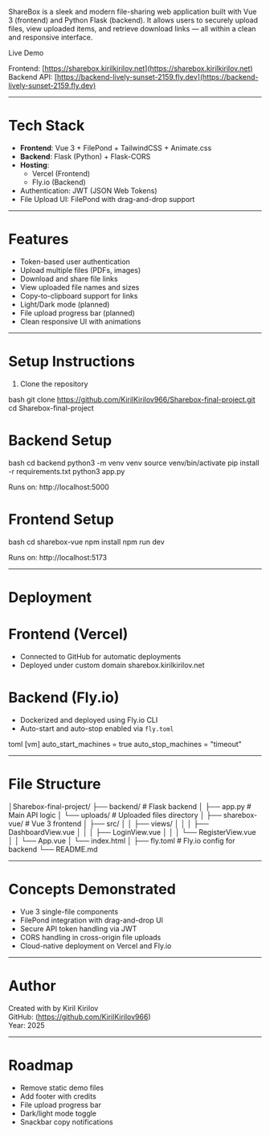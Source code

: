 

ShareBox is a sleek and modern file-sharing web application built with Vue 3 (frontend) and Python Flask (backend). It allows users to securely upload files, view uploaded items, and retrieve download links — all within a clean and responsive interface.

 Live Demo

Frontend: [https://sharebox.kirilkirilov.net](https://sharebox.kirilkirilov.net)  
Backend API: [https://backend-lively-sunset-2159.fly.dev](https://backend-lively-sunset-2159.fly.dev)

---

# Tech Stack

- **Frontend**: Vue 3 + FilePond + TailwindCSS + Animate.css
- **Backend**: Flask (Python) + Flask-CORS
- **Hosting**: 
  - Vercel (Frontend)
  - Fly.io (Backend)
- Authentication: JWT (JSON Web Tokens)
- File Upload UI: FilePond with drag-and-drop support

---

# Features

-  Token-based user authentication
-  Upload multiple files (PDFs, images)
-  Download and share file links
-  View uploaded file names and sizes
-  Copy-to-clipboard support for links
-  Light/Dark mode (planned)
-  File upload progress bar (planned)
-  Clean responsive UI with animations

---

# Setup Instructions

 1. Clone the repository

bash
git clone https://github.com/KirilKirilov966/Sharebox-final-project.git
cd Sharebox-final-project

# Backend Setup

bash
cd backend
python3 -m venv venv
source venv/bin/activate
pip install -r requirements.txt
python3 app.py


Runs on: http://localhost:5000

# Frontend Setup

bash
cd sharebox-vue
npm install
npm run dev


Runs on: http://localhost:5173

---

# Deployment

# Frontend (Vercel)

- Connected to GitHub for automatic deployments
- Deployed under custom domain sharebox.kirilkirilov.net

# Backend (Fly.io)

- Dockerized and deployed using Fly.io CLI
- Auto-start and auto-stop enabled via `fly.toml`

toml
[vm]
auto_start_machines = true
auto_stop_machines = "timeout"


---

# File Structure


│Sharebox-final-project/
├── backend/                  # Flask backend
│   ├── app.py                # Main API logic
│   └── uploads/              # Uploaded files directory
│
├── sharebox-vue/             # Vue 3 frontend
│   ├── src/
│   │   ├── views/
│   │   │   ├── DashboardView.vue
│   │   │   ├── LoginView.vue
│   │   │   └── RegisterView.vue
│   │   └── App.vue
│   └── index.html
│
├── fly.toml                  # Fly.io config for backend
└── README.md


---

# Concepts Demonstrated

- Vue 3 single-file components
- FilePond integration with drag-and-drop UI
- Secure API token handling via JWT
- CORS handling in cross-origin file uploads
- Cloud-native deployment on Vercel and Fly.io

---

# Author

Created with by Kiril Kirilov  
GitHub: (https://github.com/KirilKirilov966)  
Year: 2025

---

# Roadmap

- Remove static demo files
- Add footer with credits
- File upload progress bar
- Dark/light mode toggle
- Snackbar copy notifications

